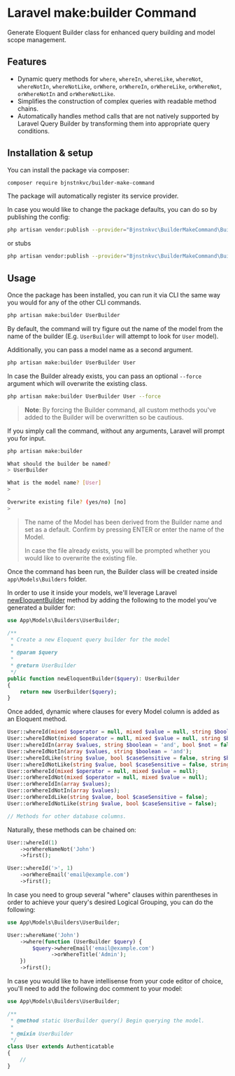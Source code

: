 # Laravel make:builder Command

Generate Eloquent Builder class for enhanced query building and model scope management.

## Features

- Dynamic query methods for `where`, `whereIn`, `whereLike`, `whereNot`, `whereNotIn`, `whereNotLike`, `orWhere`, `orWhereIn`, `orWhereLike`, `orWhereNot`, `orWhereNotIn` and `orWhereNotLike`.
- Simplifies the construction of complex queries with readable method chains.
- Automatically handles method calls that are not natively supported by Laravel Query Builder by transforming them
  into appropriate query conditions.

## Installation & setup

You can install the package via composer:

```bash
composer require bjnstnkvc/builder-make-command
```

The package will automatically register its service provider.

In case you would like to change the package defaults, you can do so by publishing the config:

```bash
php artisan vendor:publish --provider="Bjnstnkvc\BuilderMakeCommand\BuilderMakeCommandServiceProvider" --tag=make-builder-config
```

or stubs

```bash
php artisan vendor:publish --provider="Bjnstnkvc\BuilderMakeCommand\BuilderMakeCommandServiceProvider" --tag=make-builder-stubs
```

## Usage

Once the package has been installed, you can run it via CLI the same way you would for any of the other CLI commands.

```bash
php artisan make:builder UserBuilder
```

By default, the command will try figure out the name of the model from the name of the builder (E.g. `UserBuilder` will
attempt to look for `User` model).

Additionally, you can pass a model name as a second argument.

```bash
php artisan make:builder UserBuilder User
```

In case the Builder already exists, you can pass an optional `--force` argument which will overwrite the existing class.

```bash
php artisan make:builder UserBuilder User --force
```

> **Note**: By forcing the Builder command, all custom methods you've added to the Builder will be overwritten so be
> cautious.

If you simply call the command, without any arguments, Laravel will prompt you for input.

```bash
php artisan make:builder
```

```bash
What should the builder be named?
> UserBuilder
```

```bash
What is the model name? [User]
> 
```

```bash
Overwrite existing file? (yes/no) [no]
> 
```

> The name of the Model has been derived from the Builder name and set as a default. Confirm by pressing ENTER or enter
> the name of the Model.
>
>In case the file already exists, you will be prompted whether you would like to overwrite the existing file.

Once the command has been run, the Builder class will be created inside `app\Models\Builders` folder.

In order to use it inside your models, we'll leverage
Laravel [newEloquentBuilder](https://laravel.com/api/12.x/Illuminate/Database/Eloquent/Model.html#method_newEloquentBuilder)
method by adding the following to the model you've generated a builder for:

```php
use App\Models\Builders\UserBuilder;

/**
 * Create a new Eloquent query builder for the model
 *
 * @param $query
 *
 * @return UserBuilder
 */
public function newEloquentBuilder($query): UserBuilder
{
    return new UserBuilder($query);
}
```

Once added, dynamic where clauses for every Model column is added as an Eloquent method.

```php
User::whereId(mixed $operator = null, mixed $value = null, string $boolean = 'and');
User::whereIdNot(mixed $operator = null, mixed $value = null, string $boolean = 'and');
User::whereIdIn(array $values, string $boolean = 'and', bool $not = false);
User::whereIdNotIn(array $values, string $boolean = 'and');
User::whereIdLike(string $value, bool $caseSensitive = false, string $boolean = 'and', bool $not = false);
User::whereIdNotLike(string $value, bool $caseSensitive = false, string $boolean = 'and', bool $not = false);
User::orWhereId(mixed $operator = null, mixed $value = null);
User::orWhereIdNot(mixed $operator = null, mixed $value = null);
User::orWhereIdIn(array $values);
User::orWhereIdNotIn(array $values);
User::orWhereIdLike(string $value, bool $caseSensitive = false);
User::orWhereIdNotLike(string $value, bool $caseSensitive = false);

// Methods for other database columns.
```

Naturally, these methods can be chained on:

```php
User::whereId(1)
    ->orWhereNameNot('John')
    ->first();
```

```php
User::whereId('>', 1)
    ->orWhereEmail('email@example.com')
    ->first();
```

In case you need to group several "where" clauses within parentheses in order to achieve your query's desired Logical
Grouping, you can do the following:

```php
use App\Models\Builders\UserBuilder;

User::whereName('John')
    ->where(function (UserBuilder $query) {
        $query->whereEmail('email@example.com')
              ->orWhereTitle('Admin');
    })
    ->first();
```

In case you would like to have intellisense from your code editor of choice, you'll need to add the following doc
comment to your model:

```php
use App\Models\Builders\UserBuilder;

/**
 * @method static UserBuilder query() Begin querying the model.
 *
 * @mixin UserBuilder
 */
class User extends Authenticatable
{
    //
}
```